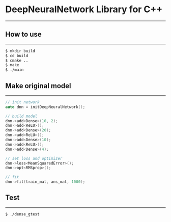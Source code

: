 # DeepNeuralNetwork Library for C++
---

## How to use
---
```sh
$ mkdir build
$ cd build
$ cmake ..
$ make
$ ./main
```

## Make original model
---
```cpp
// init network
auto dnn = initDeepNeuralNetwork();

// build model
dnn->add<Dense>(10, 2);
dnn->add<ReLU>();
dnn->add<Dense>(20);
dnn->add<ReLU>();
dnn->add<Dense>(10);
dnn->add<ReLU>();
dnn->add<Dense>(4);

// set loss and optimizer
dnn->loss<MeanSquaredError>();
dnn->opt<RMSprop>();

// fit
dnn->fit(train_mat, ans_mat, 1000);
```

## Test
---
```sh
$ ./dense_gtest
```
